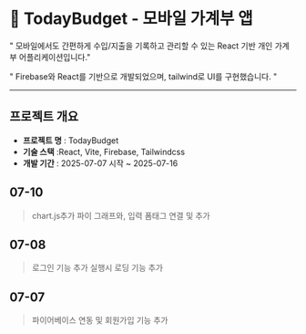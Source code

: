 # 📘 TodayBudget - 모바일 가계부 앱

" 모바일에서도 간편하게 수입/지출을 기록하고 관리할 수 있는 React 기반 개인 가계부 어플리케이션입니다."

" Firebase와 React를 기반으로 개발되었으며, tailwind로 UI를 구현했습니다. "

--- 

## 프로젝트 개요
- **프로젝트 명** : TodayBudget
- **기술 스택** :React, Vite, Firebase, Tailwindcss
- **개발 기간** : 2025-07-07 시작 ~ 2025-07-16

## 07-10
> chart.js추가
> 파이 그래프와, 입력 폼태그 연결 및 추가

## 07-08
>   로그인 기능 추가
>   실행시 로딩 기능 추가

## 07-07

> 파이어베이스 연동 및 회원가입 기능 추가




